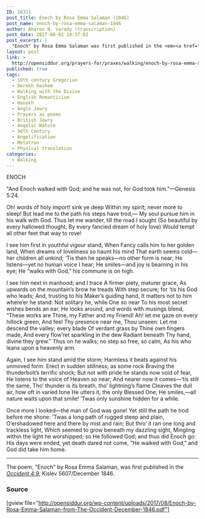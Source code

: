 ```yaml
---
ID: 16311
post_title: Enoch by Rosa Emma Salaman (1846)
post_name: enoch-by-rosa-emma-salaman-1846
author: Aharon N. Varady (transcription)
post_date: 2017-08-02 10:37:02
post_excerpt: |
  "Enoch" by Rosa Emma Salaman was first published in the <em><a href="http://www.jewish-history.com/Occident/volume4/dec1846/enoch.html">Occident 4:9</a></em>, Kislev 5607/December 1846.
layout: post
link: >
  http://opensiddur.org/prayers-for/praxes/walking/enoch-by-rosa-emma-salaman-1846/
published: true
tags:
  - 19th century Gregorian
  - Derekh Hashem
  - Walking with the Divine
  - English Romanticism
  - Ḥanokh
  - Anglo Jewry
  - Prayers as poems
  - British Jewry
  - Angelic Nature
  - 56th Century
  - Angelification
  - Metatron
  - Physical translation
categories:
  - Walking
---
```

<div class="english">
ENOCH

"And Enoch walked with God; and he was not, for God took him."—Genesis 5:24.

Oh! words of holy import! sink ye deep
Within my spirit; never more to sleep!
But lead me to the path his steps have trod,—
My soul pursue him in his walk with God.
Thus let me wander, till the road I sought
(So beautiful by every hallowed thought,
By every fancied dream of holy love)
Would tempt all other feet that way to rove!

I see him first in youthful vigour stand,
When Fancy calls him to her golden land,
When dreams of loveliness so haunt his mind
That earth seems cold—her children all unkind;
‘Tis then he speaks—no other form is near;
He listens—yet no human voice I hear;
He smiles—and joy is beaming in his eye;
He “walks with God,” his commune is on high.

I see him next in manhood; and I trace
A firmer piety, maturer grace,
As upwards on the mountain’s brow he treads
With step secure; for ‘tis his God who leads;
And, trusting to his Maker’s guiding hand,
It matters not to him where’er he stand:
Not solitary he, while One so near
To his most secret wishes bends an ear.
He looks around, and words with musings blend,
“These works are Thine, my Father and my Friend!
Ah! let me gaze on every hillock green,
And feel Thy presence near me, Thou unseen:
Let me descend the valley; every blade
Of verdant grass by Thine own fingers made,
And every flow’ret sparkling in the dew
Radiant beneath Thy hand, divine they grew.”
Thus on he walks; no step so free, so calm,
As his who leans upon a heavenly arm.

Again, I see him stand amid the storm;
Harmless it beats against his unmoved form:
Erect in sudden stillness; as some rock
Braving the thunderbolt’s terrific shock;
But not with pride he stands now void of fear,
He listens to the voice of Heaven so near;
And nearer now it comes—‘tis still the same,
Tho’ thunder is its breath, tho’ lightning’s flame
Cleaves the dull air, how oft in varied tone
He utters it, the only Blessed One;
He smiles,—all nature waits upon that smile!
‘Twas only sunshine hidden for a while.

Once more I looked—the man of God was gone!
Yet still the path he trod before me shone:
’Twas a long path of rugged steep and plain,
O’ershadowed here and there by mist and rain;
But thro’ it ran one long and trackless light,
Which seemed to grow beneath my dazzling sight,
Mingling within the light he worshipped; so
He followed God; and thus did Enoch go:
His days were ended, yet death dared not come,
”He walked with God,” and God did take him home.
</div>

<hr />

The poem, "Enoch" by Rosa Emma Salaman, was first published in the <em><a href="http://web.nli.org.il/sites/JPress/English/Pages/The-Occident-and-American-Jewish-Advocate.aspx">Occident 4:9</a></em>, Kislev 5607/December 1846.

<h3>Source</h3>

[gview file="http://opensiddur.org/wp-content/uploads/2017/08/Enoch-by-Rosa-Emma-Salaman-from-The-Occident-December-1846.pdf"]
